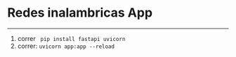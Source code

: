 **<h1>Redes inalambricas App</h1>**

---

1. correr ` pip install fastapi uvicorn`
2. correr: `uvicorn app:app --reload` 